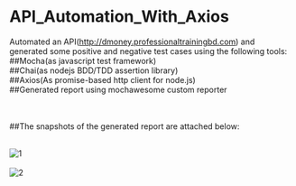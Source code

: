 # API_Automation_With_Axios

Automated an API(http://dmoney.professionaltrainingbd.com) and generated some positive and negative test cases using the following tools:
</br>
##Mocha(as javascript test framework)
</br>
##Chai(as nodejs BDD/TDD assertion library)
</br>
##Axios(As promise-based http client for node.js)
</br>
##Generated report using mochawesome custom reporter

</br>
</br>
##The snapshots of the generated report are attached below:
</br>
</br>


![1](https://user-images.githubusercontent.com/47983558/188993221-0f1d0f88-3d19-4b82-bdab-f07b6328dd6a.PNG)
</br>
</br>
![2](https://user-images.githubusercontent.com/47983558/188993237-2e50dca8-c87e-42ac-93a9-c430d57af8af.PNG)
